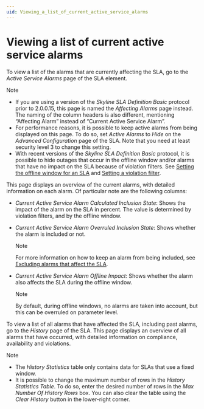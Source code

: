 ```yaml
---
uid: Viewing_a_list_of_current_active_service_alarms
---
```


# Viewing a list of current active service alarms

To view a list of the alarms that are currently affecting the SLA, go to the *Active Service Alarms* page of the SLA element.

> [!NOTE]
>
> - If you are using a version of the *Skyline SLA Definition Basic* protocol prior to 2.0.0.15, this page is named the *Affecting Alarms* page instead. The naming of the column headers is also different, mentioning “Affecting Alarm” instead of “Current Active Service Alarm”.
> - For performance reasons, it is possible to keep active alarms from being displayed on this page. To do so, set *Active Alarms* to *Hide* on the *Advanced Configuration* page of the SLA. Note that you need at least security level 3 to change this setting.
> - With recent versions of the *Skyline SLA Definition Basic* protocol, it is possible to hide outages that occur in the offline window and/or alarms that have no impact on the SLA because of violation filters. See [Setting the offline window for an SLA](xref:Setting_the_offline_window_for_an_SLA) and [Setting a violation filter](xref:Configuring_the_alarm_settings_for_an_SLA#setting-a-violation-filter).

This page displays an overview of the current alarms, with detailed information on each alarm. Of particular note are the following columns:

- *Current Active Service Alarm Calculated Inclusion State*: Shows the impact of the alarm on the SLA in percent. The value is determined by violation filters, and by the offline window.

- *Current Active Service Alarm Overruled Inclusion State*: Shows whether the alarm is included or not.

  > [!NOTE]
  > For more information on how to keep an alarm from being included, see [Excluding alarms that affect the SLA](xref:Excluding_alarms_that_affect_the_SLA).

- *Current Active Service Alarm Offline Impact*: Shows whether the alarm also affects the SLA during the offline window.

  > [!NOTE]
  > By default, during offline windows, no alarms are taken into account, but this can be overruled on parameter level.

To view a list of all alarms that have affected the SLA, including past alarms, go to the *History* page of the SLA. This page displays an overview of all alarms that have occurred, with detailed information on compliance, availability and violations.

> [!NOTE]
>
> - The *History Statistics* table only contains data for SLAs that use a fixed window.
> - It is possible to change the maximum number of rows in the *History Statistics Table*. To do so, enter the desired number of rows in the *Max Number Of History Rows* box. You can also clear the table using the *Clear History* button in the lower-right corner.
